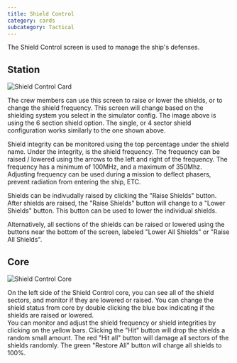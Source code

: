 ```yaml
---
title: Shield Control
category: cards
subcategory: Tactical
---
```

The Shield Control screen is used to manage the ship's defenses. 

## Station

![Shield Control Card](/img/card_shieldcontrol.png)

The crew members can use this screen to raise or lower the shields, or to change the shield frequency. This screen will change based on the shielding system you select in the simulator config. The image above is using the 6 section shield option. The single, or 4 sector shield configuration works similarly to the one shown above. 

Shield integrity can be monitored using the top percentage under the shield name. Under the integrity, is the shield frequency. The frequency can be raised / lowered using the arrows to the left and right of the frequency. The frequency has a minimum of 100MHz, and a maximum of 350Mhz. Adjusting frequency can be used during a mission to deflect phasers, prevent radiation from entering the ship, ETC. 

Shields can be indivudally raised by clicking the "Raise Shields" button. After shields are raised, the "Raise Shields" button will change to a "Lower Shields" button. This button can be used to lower the individual shields. 

Alternatively, all sections of the shields can be raised or lowered using the buttons near the bottom of the screen, labeled "Lower All Shields" or "Raise All Shields".

## Core

![Shield Control Core](/img/core_shieldcontrol.png)

On the left side of the Shield Control core, you can see all of the shield sectors, and monitor if they are lowered or raised. You can change the shield status from core by double clicking the blue box indicating if the shields are raised or lowered. \
You can monitor and adjust the shield frequency or shield integrities by clicking on the yellow bars. Clicking the "Hit" button will drop the shields a random small amount. The red "Hit all" button will damage all sectors of the shields randomly. The green "Restore All" button will charge all shields to 100%.
